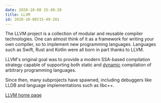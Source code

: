 ```yaml
---
date: 2020-10-08 15:49:20
title: LLVM 
id: 2020-10-08t15-49-20z
---
```


The LLVM project is a collection of modular and reusable compiler technologies.
One can almost think of it as a framework for writing your own compiler, so to
implement new programming languages. Languages such as Swift, Rust and Kotlin
were all born in part thanks to LLVM. 

LLVM's original goal was to provide a modern SSA-based compilation strategy
capable of supporting both static and [dynamic](./2020-10-08t15-19-20z.md)
compilation of arbitrary programming languages.

Since then, many subprojects have spawned, including debuggers like LLDB and
language implementations such as libc++.

[LLVM home page](https://llvm.org/)
